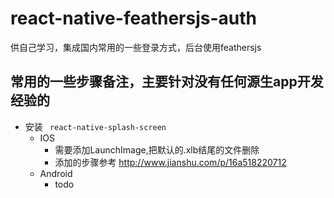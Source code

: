# react-native-feathersjs-auth 

供自己学习，集成国内常用的一些登录方式，后台使用feathersjs

## 常用的一些步骤备注，主要针对没有任何源生app开发经验的

- 安装 ``` react-native-splash-screen```
  - IOS
    - 需要添加LaunchImage,把默认的.xlb结尾的文件删除
    - 添加的步骤参考 http://www.jianshu.com/p/16a518220712
  - Android
    - todo

